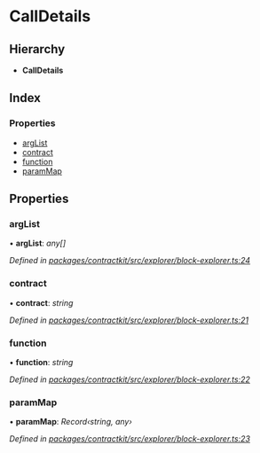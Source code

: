 # CallDetails

## Hierarchy

* **CallDetails**

## Index

### Properties

* [argList]()
* [contract]()
* [function]()
* [paramMap]()

## Properties

### argList

• **argList**: _any\[\]_

_Defined in_ [_packages/contractkit/src/explorer/block-explorer.ts:24_](https://github.com/celo-org/celo-monorepo/blob/master/packages/contractkit/src/explorer/block-explorer.ts#L24)

### contract

• **contract**: _string_

_Defined in_ [_packages/contractkit/src/explorer/block-explorer.ts:21_](https://github.com/celo-org/celo-monorepo/blob/master/packages/contractkit/src/explorer/block-explorer.ts#L21)

### function

• **function**: _string_

_Defined in_ [_packages/contractkit/src/explorer/block-explorer.ts:22_](https://github.com/celo-org/celo-monorepo/blob/master/packages/contractkit/src/explorer/block-explorer.ts#L22)

### paramMap

• **paramMap**: _Record‹string, any›_

_Defined in_ [_packages/contractkit/src/explorer/block-explorer.ts:23_](https://github.com/celo-org/celo-monorepo/blob/master/packages/contractkit/src/explorer/block-explorer.ts#L23)

